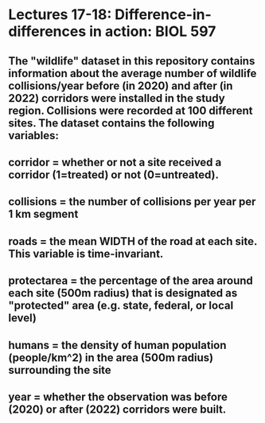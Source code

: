 # Lectures 17-18: Difference-in-differences in action: BIOL 597

## The "wildlife" dataset in this repository contains information about the average number of wildlife collisions/year before (in 2020) and after (in 2022) corridors were installed in the study region. Collisions were recorded at 100 different sites. The dataset contains the following variables:
## corridor = whether or not a site received a corridor (1=treated) or not (0=untreated).
## collisions = the number of collisions per year per 1 km segment
## roads = the mean WIDTH of the road at each site. This variable is time-invariant.
## protectarea = the percentage of the area around each site (500m radius) that is designated as "protected" area (e.g. state, federal, or local level)
## humans = the density of human population (people/km^2) in the area (500m radius) surrounding the site
## year = whether the observation was before (2020) or after (2022) corridors were built.
